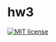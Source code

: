 # hw3

[![MIT license](https://img.shields.io/badge/license-MIT-blue.svg)](https://github.com/Walingar/fp-homework/blob/master/hw3/LICENSE)

